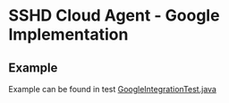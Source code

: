 # SSHD Cloud Agent - Google Implementation

## Example

Example can be found in test [GoogleIntegrationTest.java](src%2Ftest%2Fjava%2Fcom%2Fantonzhdanov%2Fapache%2Fsshd%2Fagent%2Fcloud%2Fgoogle%2FGoogleIntegrationTest.java)